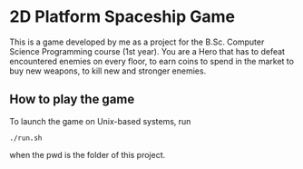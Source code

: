 # 2D Platform Spaceship Game

This is a game developed by me as a project for the B.Sc. Computer Science Programming course (1st year). 
You are a Hero that has to defeat encountered enemies on every floor, to earn coins to spend in the market to buy new weapons, to kill new and stronger enemies. 

## How to play the game

To launch the game on Unix-based systems, run 
```(bash)
./run.sh
```
when the pwd is the folder of this project.
